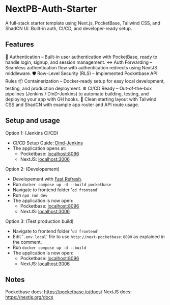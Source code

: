 # NextPB-Auth-Starter

A full-stack starter template using Next.js, PocketBase, Tailwind CSS, and ShadCN UI. Built-in auth, CI/CD, and developer-ready setup.

## Features

🔐 Authentication – Built-in user authentication with PocketBase, ready to handle login, signup, and session management.
↔️ Auth Forwarding – Seamless authentication flow with authentication redirects using NextJS middleware.
🛡️ Row-Level Security (RLS) – Implemented Pocketbase API Rules
📦 Containerization – Docker-ready setup for easy local development, testing, and production deployment.
⚙️ CI/CD Ready – Out-of-the-box pipelines (Jenkins / DinD-Jenkins) to automate building, testing, and deploying your app with GH hooks.
🎨 Clean starting layout with Tailwind CSS and ShadCN with example app router and API route usage.

## Setup and usage

Option 1: (Jenkins CI/CD)

- CI/CD Setup Guide: [Dind-Jenkins](https://github.com/V-vTK/DinD-Jenkins)
- The application opens at:
  - Pocketbase: [localhost:8096](http://localhost:8096)
  - NextJS: [localhost:3006](http://localhost:3006)

Option 2: (Developement)

- Developement with [Fast Refresh](https://nextjs.org/docs/architecture/fast-refresh).
- Run `docker compose up -d --build pocketbase`
- Navigate to frontend folder '`cd frontend`'
- Run `npm run dev`
- The application is now open:
  - Pocketbase: [localhost:8096](http://localhost:8096)
  - NextJS: [localhost:3006](http://localhost:3000)

Option 3: (Test production build)

- Navigate to frontend folder '`cd frontend`'
- Edit '`.env.local`' file to use `http://next-pocketbase:8090` as explained in the comment.
- Run `docker compose up -d --build`
- The application is now open:
  - Pocketbase: [localhost:8096](http://localhost:8096)
  - NextJS: [localhost:3006](http://localhost:3006)

## Notes

Pocketbase docs: https://pocketbase.io/docs/
NextJS docs: https://nextjs.org/docs
